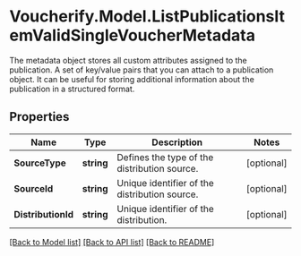 # Voucherify.Model.ListPublicationsItemValidSingleVoucherMetadata
The metadata object stores all custom attributes assigned to the publication. A set of key/value pairs that you can attach to a publication object. It can be useful for storing additional information about the publication in a structured format.

## Properties

Name | Type | Description | Notes
------------ | ------------- | ------------- | -------------
**SourceType** | **string** | Defines the type of the distribution source. | [optional] 
**SourceId** | **string** | Unique identifier of the distribution source. | [optional] 
**DistributionId** | **string** | Unique identifier of the distribution. | [optional] 

[[Back to Model list]](../../README.md#documentation-for-models) [[Back to API list]](../../README.md#documentation-for-api-endpoints) [[Back to README]](../../README.md)

